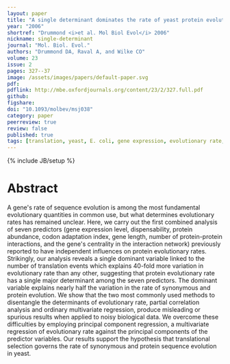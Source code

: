 ```yaml
---
layout: paper
title: "A single determinant dominates the rate of yeast protein evolution"
year: "2006"
shortref: "Drummond <i>et al. Mol Biol Evol</i> 2006"
nickname: single-determinant
journal: "Mol. Biol. Evol."
authors: "Drummond DA, Raval A, and Wilke CO"
volume: 23
issue: 2
pages: 327--37
image: /assets/images/papers/default-paper.svg
pdf: 
pdflink: http://mbe.oxfordjournals.org/content/23/2/327.full.pdf
github: 
figshare: 
doi: "10.1093/molbev/msj038"
category: paper
peerreview: true
review: false
published: true
tags: [translation, yeast, E. coli, gene expression, evolutionary rate, codon usage, regression, noise]
---
```

{% include JB/setup %}

# Abstract 

A gene's rate of sequence evolution is among the most fundamental evolutionary quantities in common use, but what determines evolutionary rates has remained unclear. Here, we carry out the first combined analysis of seven predictors (gene expression level, dispensability, protein abundance, codon adaptation index, gene length, number of protein-protein interactions, and the gene's centrality in the interaction network) previously reported to have independent influences on protein evolutionary rates. Strikingly, our analysis reveals a single dominant variable linked to the number of translation events which explains 40-fold more variation in evolutionary rate than any other, suggesting that protein evolutionary rate has a single major determinant among the seven predictors. The dominant variable explains nearly half the variation in the rate of synonymous and protein evolution. We show that the two most commonly used methods to disentangle the determinants of evolutionary rate, partial correlation analysis and ordinary multivariate regression, produce misleading or spurious results when applied to noisy biological data. We overcome these difficulties by employing principal component regression, a multivariate regression of evolutionary rate against the principal components of the predictor variables. Our results support the hypothesis that translational selection governs the rate of synonymous and protein sequence evolution in yeast.